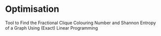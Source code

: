 # Optimisation
Tool to Find the Fractional Clique Colouring Number and Shannon Entropy of a Graph Using (Exact) Linear Programming
